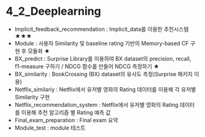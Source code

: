 # 4_2_Deeplearning

 - Implicit_feedback_recommendation : Implicit_data를 이용한 추천시스템 ★★★
 - Module : 사용자 Similarity 및 baseline rating 기반의 Memory-based CF 구현 후 모듈화 ★
 - BX_predict : Surprise Library를 이용하여 BX dataset의 precision, recall, f1-measure 구하기 / NDCG 함수를 만들어 NDCG 측정하기 ★
 - BX_similarity : BookCrossing (BX) dataset의 유사도 측정(Surprise 패키지 이용)
 - Netflix_similariy : Netflix에서 유저별 영화의 Rating 데이터를 이용해 각 유저별 Similarity 구현
 - Netflix_recommendation_system : Netflix에서 유저별 영화의 Rating 데이터를 이용해 추천 알고리즘 별 Rating 예측 값 
 - Final_exam_preparation : Final exam 요약
 - Module_test : module 테스트
 
 
 
 
 
 
